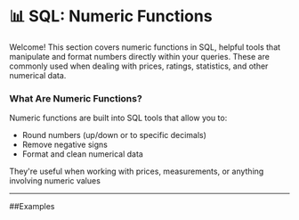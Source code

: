 # 📊 SQL: Numeric Functions

Welcome! This section covers numeric functions in SQL, helpful tools that manipulate and format numbers directly within your queries. These are commonly used when dealing with prices, ratings, statistics, and other numerical data.

### What Are Numeric Functions?
Numeric functions are built into SQL tools that allow you to:
- Round numbers (up/down or to specific decimals)
- Remove negative signs
- Format and clean numerical data

They're useful when working with prices, measurements, or anything involving numeric values

---

##Examples
